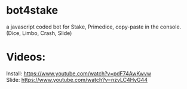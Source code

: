 # bot4stake  <br /> 
a javascript coded bot for Stake, Primedice, copy-paste in the console. (Dice, Limbo, Crash, Slide)

# Videos: <br /> 
Install: https://www.youtube.com/watch?v=pdF74AwKwvw <br />
Slide: https://www.youtube.com/watch?v=nzvLC4HyG44 <br />
